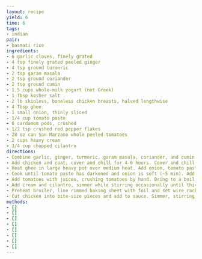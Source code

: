 ```yaml
---
layout: recipe
yield: 6
time: 6
tags:
- indian
pair:
- basmati rice
ingredients:
- 6 garlic cloves, finely grated
- 4 tsp finely grated peeled ginger
- 4 tsp ground turmeric
- 2 tsp garam masala
- 2 tsp ground coriander
- 2 tsp ground cumin
- 1.5 cups whole-milk yogurt (not Greek)
- 1 Tbsp kosher salt
- 2 lb skinless, boneless chicken breasts, halved lengthwise
- 4 Tbsp ghee
- 1 small onion, thinly sliced
- 1/4 cup tomato paste
- 6 cardamom pods, crushed
- 1/2 tsp crushed red pepper flakes
- 28 oz can San Marzano whole peeled tomatoes
- 2 cups heavy cream
- 3/4 cup chopped cilantro
directions:
- Combine garlic, ginger, turmeric, garam masala, coriander, and cumin in a small bowl. Whisk yogurt, salt, and half of spice mixture
- Add chicken and coat, cover and chill for 4-6 hours. Cover and chill spice mixture
- Heat ghee in large heavy pot over medium heat. Add onion, tomato paste, cardamom, and red pepper flakes
- Cook until tomato paste has darkened and onion is soft (~5 min). Add remaining spice mixture and cook for 4 min
- Add tomatoes with juices, crushing tomatoes by hand. Bring to a boil, then reduce heat and simmer until sauce thickens (~8-10 min). Stir often and scrape up any browned bits
- Add cream and cilantro, simmer while stirring occasionally until thickened (~30-40 min)
- Preheat broiler, line rimmed baking sheet with foil and set wire rack inside sheet. Broil chicken on single layer until black spots form (~10 min)
- Cut chicken into bite-size pieces and add to sauce. Simmer, stirring occasionally, until chicken is cooked through (~8-10 min)
methods:
- []
- []
- []
- []
- []
- []
- []
- []
---
```

